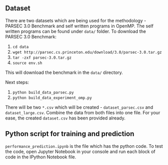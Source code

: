 ## Dataset

There are two datasets which are being used for the methodology - PARSEC 3.0 Benchmark and self written programs in OpenMP. The self written programs can be found under ```data/``` folder. To download the PARSEC 3.0 Benchmark:

1. ```cd data```
2. ```wget http://parsec.cs.princeton.edu/download/3.0/parsec-3.0.tar.gz```
3. ```tar -zxf parsec-3.0.tar.gz```
4. ```source env.sh```

This will download the benchmark in the ```data/``` directory.

Next steps:

1. ```python build_data_parsec.py```
2. ```python build_data_experiment_omp.py```

There will be two ```*.csv``` which will be created - ```dataset_parsec.csv``` and ```dataset_large.csv```. Combine the data from both files into one file. For your ease, the created ```dataset.csv``` has been provided already.

## Python script for training and prediction

```performance_prediction.ipynb``` is the file which has the python code. To test the code, open Jupyter Notebook in your console and run each block of code in the IPython Notebook file.

